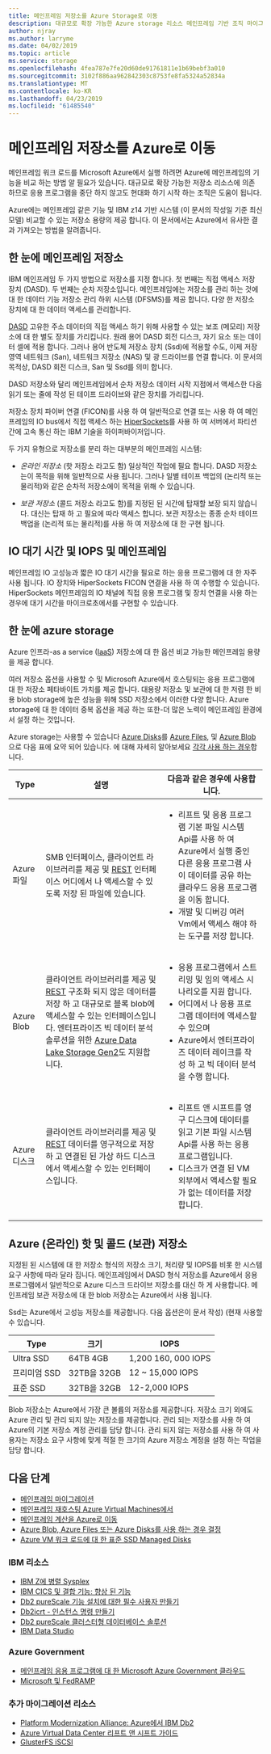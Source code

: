 ```yaml
---
title: 메인프레임 저장소를 Azure Storage로 이동
description: 대규모로 확장 가능한 Azure storage 리소스 메인프레임 기반 조직 마이그레이션하고 IBM z14 응용 프로그램을 현대화 할 수 있습니다.
author: njray
ms.author: larryme
ms.date: 04/02/2019
ms.topic: article
ms.service: storage
ms.openlocfilehash: 4fea787e7fe20d60de91761811e1b69bebf3a010
ms.sourcegitcommit: 3102f886aa962842303c8753fe8fa5324a52834a
ms.translationtype: MT
ms.contentlocale: ko-KR
ms.lasthandoff: 04/23/2019
ms.locfileid: "61485540"
---
```

# <a name="move-mainframe-storage-to-azure"></a>메인프레임 저장소를 Azure로 이동

메인프레임 워크 로드를 Microsoft Azure에서 실행 하려면 Azure에 메인프레임의 기능을 비교 하는 방법 알 필요가 있습니다. 대규모로 확장 가능한 저장소 리소스에 의존 하므로 응용 프로그램을 중단 하지 않고도 현대화 하기 시작 하는 조직은 도움이 됩니다.

Azure에는 메인프레임 같은 기능 및 IBM z14 기반 시스템 (이 문서의 작성일 기준 최신 모델) 비교할 수 있는 저장소 용량의 제공 합니다. 이 문서에서는 Azure에서 유사한 결과 가져오는 방법을 알려줍니다.

## <a name="mainframe-storage-at-a-glance"></a>한 눈에 메인프레임 저장소

IBM 메인프레임 두 가지 방법으로 저장소를 지정 합니다. 첫 번째는 직접 액세스 저장 장치 (DASD). 두 번째는 순차 저장소입니다. 메인프레임에는 저장소를 관리 하는 것에 대 한 데이터 기능 저장소 관리 하위 시스템 (DFSMS)를 제공 합니다. 다양 한 저장소 장치에 대 한 데이터 액세스를 관리합니다.

[DASD](https://en.wikipedia.org/wiki/Direct-access_storage_device) 고유한 주소 데이터의 직접 액세스 하기 위해 사용할 수 있는 보조 (메모리) 저장소에 대 한 별도 장치를 가리킵니다. 원래 용어 DASD 회전 디스크, 자기 요소 또는 데이터 셀에 적용 합니다. 그러나 용어 반도체 저장소 장치 (Ssd)에 적용할 수도, 이제 저장 영역 네트워크 (San), 네트워크 저장소 (NAS) 및 광 드라이브를 연결 합니다. 이 문서의 목적상, DASD 회전 디스크, San 및 Ssd를 의미 합니다.

DASD 저장소와 달리 메인프레임에서 순차 저장소 데이터 시작 지점에서 액세스한 다음 읽기 또는 줄에 작성 된 테이프 드라이브와 같은 장치를 가리킵니다.

저장소 장치 파이버 연결 (FICON)를 사용 하 여 일반적으로 연결 또는 사용 하 여 메인프레임의 IO bus에서 직접 액세스 하는 [HiperSockets](https://www.ibm.com/support/knowledgecenter/zosbasics/com.ibm.zos.znetwork/znetwork_85.htm)를 사용 하 여 서버에서 파티션 간에 고속 통신 하는 IBM 기술을 하이퍼바이저입니다.

두 가지 유형으로 저장소를 분리 하는 대부분의 메인프레임 시스템:

- *온라인 저장소* (핫 저장소 라고도 함) 일상적인 작업에 필요 합니다. DASD 저장소는이 목적을 위해 일반적으로 사용 됩니다. 그러나 일별 테이프 백업의 (논리적 또는 물리적)와 같은 순차적 저장소에이 목적을 위해 수 있습니다.

- *보관 저장소* (콜드 저장소 라고도 함)를 지정된 된 시간에 탑재할 보장 되지 않습니다. 대신는 탑재 하 고 필요에 따라 액세스 합니다. 보관 저장소는 종종 순차 테이프 백업을 (논리적 또는 물리적)를 사용 하 여 저장소에 대 한 구현 됩니다.

## <a name="mainframe-versus-io-latency-and-iops"></a>IO 대기 시간 및 IOPS 및 메인프레임

메인프레임 IO 고성능과 짧은 IO 대기 시간을 필요로 하는 응용 프로그램에 대 한 자주 사용 됩니다. IO 장치와 HiperSockets FICON 연결을 사용 하 여 수행할 수 있습니다. HiperSockets 메인프레임의 IO 채널에 직접 응용 프로그램 및 장치 연결을 사용 하는 경우에 대기 시간을 마이크로초에서를 구현할 수 있습니다.

## <a name="azure-storage-at-a-glance"></a>한 눈에 azure storage

Azure 인프라-as a service ([IaaS](https://azure.microsoft.com/overview/what-is-iaas/)) 저장소에 대 한 옵션 비교 가능한 메인프레임 용량을 제공 합니다.

여러 저장소 옵션을 사용할 수 및 Microsoft Azure에서 호스팅되는 응용 프로그램에 대 한 저장소 페타바이트 가치를 제공 합니다. 대용량 저장소 및 보관에 대 한 저렴 한 비용 blob storage에 높은 성능을 위해 SSD 저장소에서 이러한 다양 합니다. Azure storage에 대 한 데이터 중복 옵션을 제공 하는 또한-더 많은 노력이 메인프레임 환경에서 설정 하는 것입니다.

Azure storage는 사용할 수 있습니다 [Azure Disks](/azure/virtual-machines/windows/managed-disks-overview)를 [Azure Files](/azure/storage/files/storage-files-introduction), 및 [Azure Blob](/azure/storage/blobs/storage-blobs-overview) 으로 다음 표에 요약 되어 있습니다. 에 대해 자세히 알아보세요 [각각 사용 하는 경우](https://docs.microsoft.com/azure/storage/common/storage-decide-blobs-files-disks)합니다.

<!-- markdownlint-disable MD033 -->

<table>
<thead>
    <tr><th>Type</th><th>설명</th><th>다음과 같은 경우에 사용합니다.</th></tr>
</thead>
<tbody>
<tr><td>Azure 파일
</td>
<td>
SMB 인터페이스, 클라이언트 라이브러리를 제공 및 <a href="https://docs.microsoft.com/rest/api/storageservices/file-service-rest-api">REST</a> 인터페이스 어디에서 나 액세스할 수 있도록 저장 된 파일에 있습니다.
</td>
<td><ul>
<li>리프트 및 응용 프로그램 기본 파일 시스템 Api를 사용 하 여 Azure에서 실행 중인 다른 응용 프로그램 사이 데이터를 공유 하는 클라우드 응용 프로그램을 이동 합니다.</li>
<li>개발 및 디버깅 여러 Vm에서 액세스 해야 하는 도구를 저장 합니다.</li>
</ul>
</td>
</tr>
<tr><td>Azure Blob
</td>
<td>클라이언트 라이브러리를 제공 및 <a href="https://docs.microsoft.com/rest/api/storageservices/blob-service-rest-api">REST</a> 구조화 되지 않은 데이터를 저장 하 고 대규모로 블록 blob에 액세스할 수 있는 인터페이스입니다. 엔터프라이즈 빅 데이터 분석 솔루션을 위한 <a href="/azure/storage/blobs/data-lake-storage-introduction">Azure Data Lake Storage Gen2</a>도 지원합니다.
</td>
<td><ul>
<li>응용 프로그램에서 스트리밍 및 임의 액세스 시나리오를 지원 합니다.</li>
<li>어디에서 나 응용 프로그램 데이터에 액세스할 수 있으며</li>
<li>Azure에서 엔터프라이즈 데이터 레이크를 작성 하 고 빅 데이터 분석을 수행 합니다.</li>
</ul></td>
</tr>
<tr><td>Azure 디스크
</td>
<td>클라이언트 라이브러리를 제공 및 <a href="https://docs.microsoft.com/rest/api/compute/disks">REST</a> 데이터를 영구적으로 저장 하 고 연결된 된 가상 하드 디스크에서 액세스할 수 있는 인터페이스입니다.
</td>
<td><ul>
<li>리프트 앤 시프트를 영구 디스크에 데이터를 읽고 기본 파일 시스템 Api를 사용 하는 응용 프로그램입니다.</li>
<li>디스크가 연결 된 VM 외부에서 액세스할 필요가 없는 데이터를 저장 합니다.</li>
</ul></td>
</tr>
</tbody>
</table>
<!-- markdownlint-enable MD033 -->

## <a name="azure-hot-online-and-cold-archive-storage"></a>Azure (온라인) 핫 및 콜드 (보관) 저장소

지정된 된 시스템에 대 한 저장소 형식의 저장소 크기, 처리량 및 IOPS를 비롯 한 시스템 요구 사항에 따라 달라 집니다. 메인프레임에서 DASD 형식 저장소를 Azure에서 응용 프로그램에서 일반적으로 Azure 디스크 드라이브 저장소를 대신 하 게 사용합니다. 메인프레임 보관 저장소에 대 한 blob 저장소는 Azure에서 사용 됩니다.

Ssd는 Azure에서 고성능 저장소를 제공합니다. 다음 옵션은이 문서 작성) (현재 사용할 수 있습니다.

| Type         | 크기           | IOPS                  |
|--------------|----------------|-----------------------|
| Ultra SSD    | 64TB 4GB  | 1,200 160, 000 IOPS |
| 프리미엄 SSD  | 32TB을 32GB | 12 ~ 15,000 IOPS     |
| 표준 SSD | 32TB을 32GB | 12-2,000 IOPS      |

Blob 저장소는 Azure에서 가장 큰 볼륨의 저장소를 제공합니다. 저장소 크기 외에도 Azure 관리 및 관리 되지 않는 저장소를 제공합니다. 관리 되는 저장소를 사용 하 여 Azure의 기본 저장소 계정 관리를 담당 합니다. 관리 되지 않는 저장소를 사용 하 여 사용자는 저장소 요구 사항에 맞게 적절 한 크기의 Azure 저장소 계정을 설정 하는 작업을 담당 합니다.

## <a name="next-steps"></a>다음 단계

- [메인프레임 마이그레이션](/azure/architecture/cloud-adoption/infrastructure/mainframe-migration/overview)
- [메인프레임 재호스팅 Azure Virtual Machines에서](/azure/virtual-machines/workloads/mainframe-rehosting/overview)
- [메인프레임 계산을 Azure로 이동](mainframe-compute-Azure.md)
- [Azure Blob, Azure Files 또는 Azure Disks를 사용 하는 경우 결정](https://docs.microsoft.com/azure/storage/common/storage-decide-blobs-files-disks)
- [Azure VM 워크 로드에 대 한 표준 SSD Managed Disks](https://docs.microsoft.com/azure/virtual-machines/windows/disks-standard-ssd)

### <a name="ibm-resources"></a>IBM 리소스

- [IBM Z에 병렬 Sysplex](https://www.ibm.com/it-infrastructure/z/technologies/parallel-sysplex-resources)
- [IBM CICS 및 결합 기능: 향상 된 기능](http://www.redbooks.ibm.com/redbooks/pdfs/sg248420.pdf)
- [Db2 pureScale 기능 설치에 대한 필수 사용자 만들기](https://www.ibm.com/support/knowledgecenter/en/SSEPGG_11.1.0/com.ibm.db2.luw.qb.server.doc/doc/t0055374.html?pos=2)
- [Db2icrt - 인스턴스 명령 만들기](https://www.ibm.com/support/knowledgecenter/en/SSEPGG_11.1.0/com.ibm.db2.luw.admin.cmd.doc/doc/r0002057.html)
- [Db2 pureScale 클러스터형 데이터베이스 솔루션](http://www.ibmbigdatahub.com/blog/db2-purescale-clustered-database-solution-part-1)
- [IBM Data Studio](https://www.ibm.com/developerworks/downloads/im/data/index.html/)

### <a name="azure-government"></a>Azure Government

- [메인프레임 응용 프로그램에 대 한 Microsoft Azure Government 클라우드](https://azure.microsoft.com/resources/microsoft-azure-government-cloud-for-mainframe-applications/)
- [Microsoft 및 FedRAMP](https://www.microsoft.com/TrustCenter/Compliance/FedRAMP)

### <a name="more-migration-resources"></a>추가 마이그레이션 리소스

- [Platform Modernization Alliance: Azure에서 IBM Db2](https://www.platformmodernization.org/pages/ibmdb2azure.aspx)
- [Azure Virtual Data Center 리프트 앤 시프트 가이드](https://azure.microsoft.com/resources/azure-virtual-datacenter-lift-and-shift-guide/)
- [GlusterFS iSCSI](https://docs.gluster.org/en/latest/Administrator%20Guide/GlusterFS%20iSCSI/)
